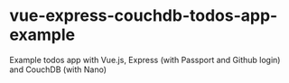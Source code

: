 # vue-express-couchdb-todos-app-example
Example todos app with Vue.js, Express (with Passport and Github login) and CouchDB (with Nano)
